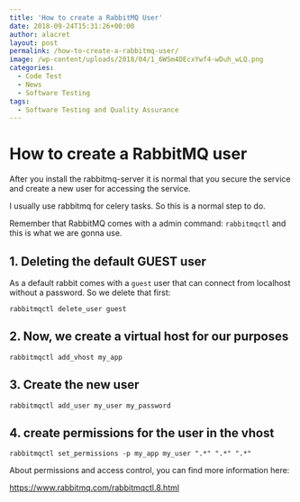 ```yaml
---
title: 'How to create a RabbitMQ User'
date: 2018-09-24T15:31:26+00:00
author: alacret
layout: post
permalink: /how-to-create-a-rabbitmq-user/
image: /wp-content/uploads/2018/04/1_6WSm4DEcxYwf4-wDuh_wLQ.png
categories:
  - Code Test
  - News
  - Software Testing
tags:
  - Software Testing and Quality Assurance
---
```


# How to create a RabbitMQ user

After you install the rabbitmq-server it is normal that you secure the service and create a new user for accessing the service.

I usually use rabbitmq for celery tasks. So this is a normal step to do.

Remember that RabbitMQ comes with a admin command: `rabbitmqctl` and this is what we are gonna use.

## 1. Deleting the default GUEST user

As a default rabbit comes with a `guest` user that can connect from localhost without a password. So we delete that first:

`rabbitmqctl delete_user guest`

## 2. Now, we create a virtual host for our purposes

`rabbitmqctl add_vhost my_app`

## 3. Create the new user

`rabbitmqctl add_user my_user my_password`

## 4. create permissions for the user in the vhost

`rabbitmqctl set_permissions -p my_app my_user ".*" ".*" ".*"`

About permissions and access control, you can find more information here:

https://www.rabbitmq.com/rabbitmqctl.8.html
